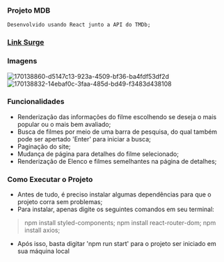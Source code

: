 ### Projeto MDB
    Desenvolvido usando React junto a API do TMDb;

### [Link Surge](http://flippant-tent.surge.sh/)

### Imagens
![170138860-d5147c13-923a-4509-bf36-ba4fdf53df2d](https://user-images.githubusercontent.com/94694624/175791545-7764aa23-6e7a-4b90-bd6a-272e3106fe24.png)
![170138832-14ebaf0c-3faa-485d-bd49-f3483d438108](https://user-images.githubusercontent.com/94694624/175791551-955aea61-972f-4f94-9673-58e6a95ce56b.png)


### Funcionalidades
- Renderização das informações do filme escolhendo se deseja o mais popular ou o mais bem avaliado;
- Busca de filmes por meio de uma barra de pesquisa, do qual também pode ser apertado 'Enter' para iniciar a busca;
- Paginação do site;
- Mudança de página para detalhes do filme selecionado;
- Renderização de Elenco e filmes semelhantes na página de detalhes;

### Como Executar o Projeto
- Antes de tudo, é preciso instalar algumas dependências para que o projeto corra sem problemas;
- Para instalar, apenas digite os seguintes comandos em seu terminal:

> npm install styled-components;
> npm install react-router-dom;
> npm install axios;

- Após isso, basta digitar 'npm run start' para o projeto ser iniciado em sua máquina local
